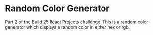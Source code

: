# Random Color Generator

Part 2 of the Build 25 React Projects challenge. This is a random color generator which displays a random color in either hex or rgb.